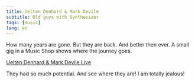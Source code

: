 ```yaml
---
title: Uelten Denhard & Mark Devile
subtitle: Old guys with Synthesizer
tags: [music]
lang: en
---
```


How many years are gone. But they are back. And better then ever. A small gig in a Music Shop shows where the journey goes.

[Uelten Denhard & Mark Devile Live][1]

They had so much potential. And see where they are! I am totally jealous!

[1]: https://www.youtube.com/watch?v=WxzJB6Pe8Yk
